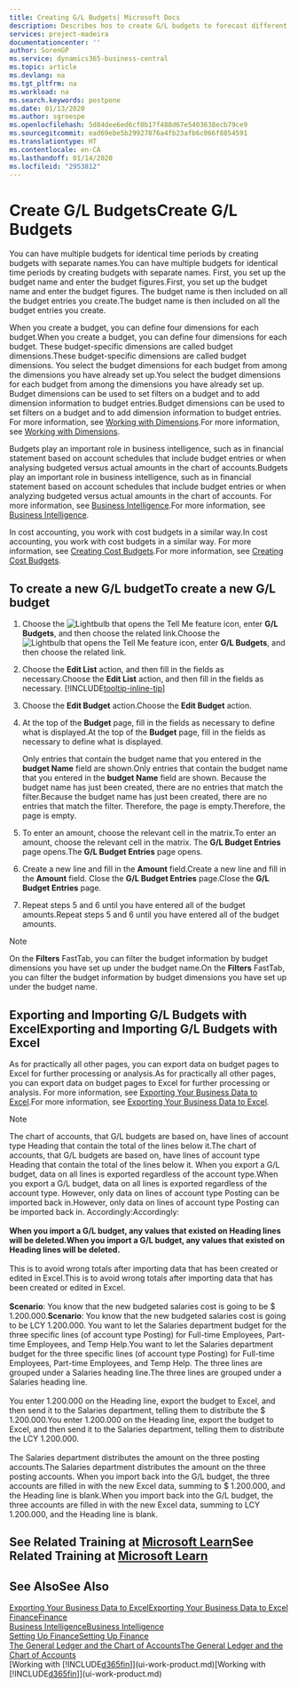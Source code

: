 ```yaml
---
title: Creating G/L Budgets| Microsoft Docs
description: Describes hos to create G/L budgets to forecast different financial activities and assign dimensions for business intelligence purposes.
services: project-madeira
documentationcenter: ''
author: SorenGP
ms.service: dynamics365-business-central
ms.topic: article
ms.devlang: na
ms.tgt_pltfrm: na
ms.workload: na
ms.search.keywords: postpone
ms.date: 01/13/2020
ms.author: sgroespe
ms.openlocfilehash: 5d84dee6ed6cf0b17f488d67e5403638ecb79ce9
ms.sourcegitcommit: ead69ebe5b29927876a4fb23afb6c066f8854591
ms.translationtype: HT
ms.contentlocale: en-CA
ms.lasthandoff: 01/14/2020
ms.locfileid: "2953812"
---
```

# <a name="create-gl-budgets"></a><span data-ttu-id="cc013-103">Create G/L Budgets</span><span class="sxs-lookup"><span data-stu-id="cc013-103">Create G/L Budgets</span></span>
<span data-ttu-id="cc013-104">You can have multiple budgets for identical time periods by creating budgets with separate names.</span><span class="sxs-lookup"><span data-stu-id="cc013-104">You can have multiple budgets for identical time periods by creating budgets with separate names.</span></span> <span data-ttu-id="cc013-105">First, you set up the budget name and enter the budget figures.</span><span class="sxs-lookup"><span data-stu-id="cc013-105">First, you set up the budget name and enter the budget figures.</span></span> <span data-ttu-id="cc013-106">The budget name is then included on all the budget entries you create.</span><span class="sxs-lookup"><span data-stu-id="cc013-106">The budget name is then included on all the budget entries you create.</span></span>  

<span data-ttu-id="cc013-107">When you create a budget, you can define four dimensions for each budget.</span><span class="sxs-lookup"><span data-stu-id="cc013-107">When you create a budget, you can define four dimensions for each budget.</span></span> <span data-ttu-id="cc013-108">These budget-specific dimensions are called budget dimensions.</span><span class="sxs-lookup"><span data-stu-id="cc013-108">These budget-specific dimensions are called budget dimensions.</span></span> <span data-ttu-id="cc013-109">You select the budget dimensions for each budget from among the dimensions you have already set up.</span><span class="sxs-lookup"><span data-stu-id="cc013-109">You select the budget dimensions for each budget from among the dimensions you have already set up.</span></span> <span data-ttu-id="cc013-110">Budget dimensions can be used to set filters on a budget and to add dimension information to budget entries.</span><span class="sxs-lookup"><span data-stu-id="cc013-110">Budget dimensions can be used to set filters on a budget and to add dimension information to budget entries.</span></span> <span data-ttu-id="cc013-111">For more information, see [Working with Dimensions](finance-dimensions.md).</span><span class="sxs-lookup"><span data-stu-id="cc013-111">For more information, see [Working with Dimensions](finance-dimensions.md).</span></span>

<span data-ttu-id="cc013-112">Budgets play an important role in business intelligence, such as in financial statement based on account schedules that include budget entries or when analysing budgeted versus actual amounts in the chart of accounts.</span><span class="sxs-lookup"><span data-stu-id="cc013-112">Budgets play an important role in business intelligence, such as in financial statement based on account schedules that include budget entries or when analyzing budgeted versus actual amounts in the chart of accounts.</span></span> <span data-ttu-id="cc013-113">For more information, see [Business Intelligence](bi.md).</span><span class="sxs-lookup"><span data-stu-id="cc013-113">For more information, see [Business Intelligence](bi.md).</span></span>

<span data-ttu-id="cc013-114">In cost accounting, you work with cost budgets in a similar way.</span><span class="sxs-lookup"><span data-stu-id="cc013-114">In cost accounting, you work with cost budgets in a similar way.</span></span> <span data-ttu-id="cc013-115">For more information, see [Creating Cost Budgets](finance-create-cost-budgets.md).</span><span class="sxs-lookup"><span data-stu-id="cc013-115">For more information, see [Creating Cost Budgets](finance-create-cost-budgets.md).</span></span>    

## <a name="to-create-a-new-gl-budget"></a><span data-ttu-id="cc013-116">To create a new G/L budget</span><span class="sxs-lookup"><span data-stu-id="cc013-116">To create a new G/L budget</span></span>  
1. <span data-ttu-id="cc013-117">Choose the ![Lightbulb that opens the Tell Me feature](media/ui-search/search_small.png "Tell me what you want to do") icon, enter **G/L Budgets**, and then choose the related link.</span><span class="sxs-lookup"><span data-stu-id="cc013-117">Choose the ![Lightbulb that opens the Tell Me feature](media/ui-search/search_small.png "Tell me what you want to do") icon, enter **G/L Budgets**, and then choose the related link.</span></span>  
2. <span data-ttu-id="cc013-118">Choose the **Edit List** action, and then fill in the fields as necessary.</span><span class="sxs-lookup"><span data-stu-id="cc013-118">Choose the **Edit List** action, and then fill in the fields as necessary.</span></span> [!INCLUDE[tooltip-inline-tip](includes/tooltip-inline-tip_md.md)]  
3. <span data-ttu-id="cc013-119">Choose the **Edit Budget** action.</span><span class="sxs-lookup"><span data-stu-id="cc013-119">Choose the **Edit Budget** action.</span></span>
4. <span data-ttu-id="cc013-120">At the top of the **Budget** page, fill in the fields as necessary to define what is displayed.</span><span class="sxs-lookup"><span data-stu-id="cc013-120">At the top of the **Budget** page, fill in the fields as necessary to define what is displayed.</span></span>  

    <span data-ttu-id="cc013-121">Only entries that contain the budget name that you entered in the **budget Name** field are shown.</span><span class="sxs-lookup"><span data-stu-id="cc013-121">Only entries that contain the budget name that you entered in the **budget Name** field are shown.</span></span> <span data-ttu-id="cc013-122">Because the budget name has just been created, there are no entries that match the filter.</span><span class="sxs-lookup"><span data-stu-id="cc013-122">Because the budget name has just been created, there are no entries that match the filter.</span></span> <span data-ttu-id="cc013-123">Therefore, the page is empty.</span><span class="sxs-lookup"><span data-stu-id="cc013-123">Therefore, the page is empty.</span></span>  
5. <span data-ttu-id="cc013-124">To enter an amount, choose the relevant cell in the matrix.</span><span class="sxs-lookup"><span data-stu-id="cc013-124">To enter an amount, choose the relevant cell in the matrix.</span></span> <span data-ttu-id="cc013-125">The **G/L Budget Entries** page opens.</span><span class="sxs-lookup"><span data-stu-id="cc013-125">The **G/L Budget Entries** page opens.</span></span>  
6. <span data-ttu-id="cc013-126">Create a new line and fill in the **Amount** field.</span><span class="sxs-lookup"><span data-stu-id="cc013-126">Create a new line and fill in the **Amount** field.</span></span> <span data-ttu-id="cc013-127">Close the **G/L Budget Entries** page.</span><span class="sxs-lookup"><span data-stu-id="cc013-127">Close the **G/L Budget Entries** page.</span></span>  
7. <span data-ttu-id="cc013-128">Repeat steps 5 and 6 until you have entered all of the budget amounts.</span><span class="sxs-lookup"><span data-stu-id="cc013-128">Repeat steps 5 and 6 until you have entered all of the budget amounts.</span></span>  

> [!NOTE]  
>  <span data-ttu-id="cc013-129">On the **Filters** FastTab, you can filter the budget information by budget dimensions you have set up under the budget name.</span><span class="sxs-lookup"><span data-stu-id="cc013-129">On the **Filters** FastTab, you can filter the budget information by budget dimensions you have set up under the budget name.</span></span>

## <a name="exporting-and-importing-gl-budgets-with-excel"></a><span data-ttu-id="cc013-130">Exporting and Importing G/L Budgets with Excel</span><span class="sxs-lookup"><span data-stu-id="cc013-130">Exporting and Importing G/L Budgets with Excel</span></span>
<span data-ttu-id="cc013-131">As for practically all other pages, you can export data on budget pages to Excel for further processing or analysis.</span><span class="sxs-lookup"><span data-stu-id="cc013-131">As for practically all other pages, you can export data on budget pages to Excel for further processing or analysis.</span></span> <span data-ttu-id="cc013-132">For more information, see [Exporting Your Business Data to Excel](about-export-data.md).</span><span class="sxs-lookup"><span data-stu-id="cc013-132">For more information, see [Exporting Your Business Data to Excel](about-export-data.md).</span></span>

> [!NOTE]
> <span data-ttu-id="cc013-133">The chart of accounts, that G/L budgets are based on, have lines of account type Heading that contain the total of the lines below it.</span><span class="sxs-lookup"><span data-stu-id="cc013-133">The chart of accounts, that G/L budgets are based on, have lines of account type Heading that contain the total of the lines below it.</span></span> <span data-ttu-id="cc013-134">When you export a G/L budget, data on all lines is exported regardless of the account type.</span><span class="sxs-lookup"><span data-stu-id="cc013-134">When you export a G/L budget, data on all lines is exported regardless of the account type.</span></span> <span data-ttu-id="cc013-135">However, only data on lines of account type Posting can be imported back in.</span><span class="sxs-lookup"><span data-stu-id="cc013-135">However, only data on lines of account type Posting can be imported back in.</span></span> <span data-ttu-id="cc013-136">Accordingly:</span><span class="sxs-lookup"><span data-stu-id="cc013-136">Accordingly:</span></span> <br /><br /> <span data-ttu-id="cc013-137">**When you import a G/L budget, any values that existed on Heading lines will be deleted.**</span><span class="sxs-lookup"><span data-stu-id="cc013-137">**When you import a G/L budget, any values that existed on Heading lines will be deleted.**</span></span> <br /><br /> <span data-ttu-id="cc013-138">This is to avoid wrong totals after importing data that has been created or edited in Excel.</span><span class="sxs-lookup"><span data-stu-id="cc013-138">This is to avoid wrong totals after importing data that has been created or edited in Excel.</span></span><br /><br /> <span data-ttu-id="cc013-139">**Scenario**: You know that the new budgeted salaries cost is going to be $ 1.200.000.</span><span class="sxs-lookup"><span data-stu-id="cc013-139">**Scenario**: You know that the new budgeted salaries cost is going to be LCY 1.200.000.</span></span> <span data-ttu-id="cc013-140">You want to let the Salaries department budget for the three specific lines (of account type Posting) for Full-time Employees, Part-time Employees, and Temp Help.</span><span class="sxs-lookup"><span data-stu-id="cc013-140">You want to let the Salaries department budget for the three specific lines (of account type Posting) for Full-time Employees, Part-time Employees, and Temp Help.</span></span> <span data-ttu-id="cc013-141">The three lines are grouped under a Salaries heading line.</span><span class="sxs-lookup"><span data-stu-id="cc013-141">The three lines are grouped under a Salaries heading line.</span></span><br /><br /><span data-ttu-id="cc013-142">You enter 1.200.000 on the Heading line, export the budget to Excel, and then send it to the Salaries department, telling them to distribute the $ 1.200.000.</span><span class="sxs-lookup"><span data-stu-id="cc013-142">You enter 1.200.000 on the Heading line, export the budget to Excel, and then send it to the Salaries department, telling them to distribute the LCY 1.200.000.</span></span><br /><br /> <span data-ttu-id="cc013-143">The Salaries department distributes the amount on the three posting accounts.</span><span class="sxs-lookup"><span data-stu-id="cc013-143">The Salaries department distributes the amount on the three posting accounts.</span></span> <span data-ttu-id="cc013-144">When you import back into the G/L budget, the three accounts are filled in with the new Excel data, summing to $ 1.200.000, and the Heading line is blank.</span><span class="sxs-lookup"><span data-stu-id="cc013-144">When you import back into the G/L budget, the three accounts are filled in with the new Excel data, summing to LCY 1.200.000, and the Heading line is blank.</span></span>

## <a name="see-related-training-at-microsoft-learnlearnmodulesbudgets-exchange-rates-dynamics-365-business-centralindex"></a><span data-ttu-id="cc013-145">See Related Training at [Microsoft Learn](/learn/modules/budgets-exchange-rates-dynamics-365-business-central/index)</span><span class="sxs-lookup"><span data-stu-id="cc013-145">See Related Training at [Microsoft Learn](/learn/modules/budgets-exchange-rates-dynamics-365-business-central/index)</span></span>

## <a name="see-also"></a><span data-ttu-id="cc013-146">See Also</span><span class="sxs-lookup"><span data-stu-id="cc013-146">See Also</span></span>
[<span data-ttu-id="cc013-147">Exporting Your Business Data to Excel</span><span class="sxs-lookup"><span data-stu-id="cc013-147">Exporting Your Business Data to Excel</span></span>](about-export-data.md)  
[<span data-ttu-id="cc013-148">Finance</span><span class="sxs-lookup"><span data-stu-id="cc013-148">Finance</span></span>](finance.md)  
[<span data-ttu-id="cc013-149">Business Intelligence</span><span class="sxs-lookup"><span data-stu-id="cc013-149">Business Intelligence</span></span>](bi.md)  
[<span data-ttu-id="cc013-150">Setting Up Finance</span><span class="sxs-lookup"><span data-stu-id="cc013-150">Setting Up Finance</span></span>](finance-setup-finance.md)  
[<span data-ttu-id="cc013-151">The General Ledger and the Chart of Accounts</span><span class="sxs-lookup"><span data-stu-id="cc013-151">The General Ledger and the Chart of Accounts</span></span>](finance-general-ledger.md)  
<span data-ttu-id="cc013-152">[Working with [!INCLUDE[d365fin](includes/d365fin_md.md)]](ui-work-product.md)</span><span class="sxs-lookup"><span data-stu-id="cc013-152">[Working with [!INCLUDE[d365fin](includes/d365fin_md.md)]](ui-work-product.md)</span></span>  

